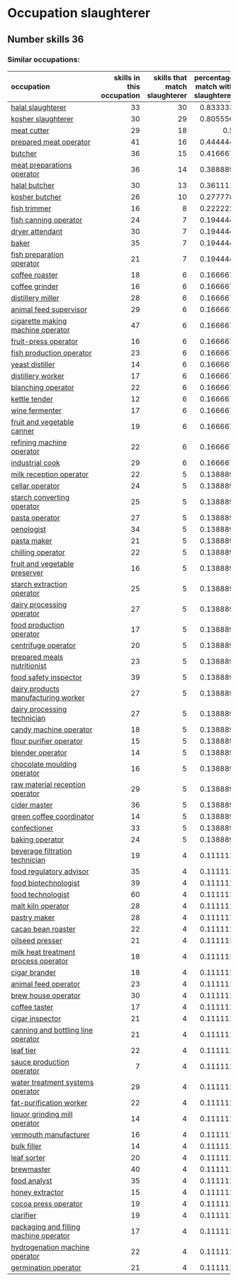 # Occupation slaughterer
## Number skills 36
### Similar occupations:
| occupation                                                                          |   skills in this occupation |   skills that match slaughterer |   percentage match with slaughterer |   skills not in slaughterer |
|:------------------------------------------------------------------------------------|----------------------------:|--------------------------------:|------------------------------------:|----------------------------:|
| [halal slaughterer](halal_slaughterer.md)                                           |                          33 |                              30 |                            0.833333 |                           3 |
| [kosher slaughterer](kosher_slaughterer.md)                                         |                          30 |                              29 |                            0.805556 |                           1 |
| [meat cutter](meat_cutter.md)                                                       |                          29 |                              18 |                            0.5      |                          11 |
| [prepared meat operator](prepared_meat_operator.md)                                 |                          41 |                              16 |                            0.444444 |                          25 |
| [butcher](butcher.md)                                                               |                          36 |                              15 |                            0.416667 |                          21 |
| [meat preparations operator](meat_preparations_operator.md)                         |                          36 |                              14 |                            0.388889 |                          22 |
| [halal butcher](halal_butcher.md)                                                   |                          30 |                              13 |                            0.361111 |                          17 |
| [kosher butcher](kosher_butcher.md)                                                 |                          26 |                              10 |                            0.277778 |                          16 |
| [fish trimmer](fish_trimmer.md)                                                     |                          16 |                               8 |                            0.222222 |                           8 |
| [fish canning operator](fish_canning_operator.md)                                   |                          24 |                               7 |                            0.194444 |                          17 |
| [dryer attendant](dryer_attendant.md)                                               |                          30 |                               7 |                            0.194444 |                          23 |
| [baker](baker.md)                                                                   |                          35 |                               7 |                            0.194444 |                          28 |
| [fish preparation operator](fish_preparation_operator.md)                           |                          21 |                               7 |                            0.194444 |                          14 |
| [coffee roaster](coffee_roaster.md)                                                 |                          18 |                               6 |                            0.166667 |                          12 |
| [coffee grinder](coffee_grinder.md)                                                 |                          16 |                               6 |                            0.166667 |                          10 |
| [distillery miller](distillery_miller.md)                                           |                          28 |                               6 |                            0.166667 |                          22 |
| [animal feed supervisor](animal_feed_supervisor.md)                                 |                          29 |                               6 |                            0.166667 |                          23 |
| [cigarette making machine operator](cigarette_making_machine_operator.md)           |                          47 |                               6 |                            0.166667 |                          41 |
| [fruit-press operator](fruit-press_operator.md)                                     |                          16 |                               6 |                            0.166667 |                          10 |
| [fish production operator](fish_production_operator.md)                             |                          23 |                               6 |                            0.166667 |                          17 |
| [yeast distiller](yeast_distiller.md)                                               |                          14 |                               6 |                            0.166667 |                           8 |
| [distillery worker](distillery_worker.md)                                           |                          17 |                               6 |                            0.166667 |                          11 |
| [blanching operator](blanching_operator.md)                                         |                          22 |                               6 |                            0.166667 |                          16 |
| [kettle tender](kettle_tender.md)                                                   |                          12 |                               6 |                            0.166667 |                           6 |
| [wine fermenter](wine_fermenter.md)                                                 |                          17 |                               6 |                            0.166667 |                          11 |
| [fruit and vegetable canner](fruit_and_vegetable_canner.md)                         |                          19 |                               6 |                            0.166667 |                          13 |
| [refining machine operator](refining_machine_operator.md)                           |                          22 |                               6 |                            0.166667 |                          16 |
| [industrial cook](industrial_cook.md)                                               |                          29 |                               6 |                            0.166667 |                          23 |
| [milk reception operator](milk_reception_operator.md)                               |                          22 |                               5 |                            0.138889 |                          17 |
| [cellar operator](cellar_operator.md)                                               |                          24 |                               5 |                            0.138889 |                          19 |
| [starch converting operator](starch_converting_operator.md)                         |                          25 |                               5 |                            0.138889 |                          20 |
| [pasta operator](pasta_operator.md)                                                 |                          27 |                               5 |                            0.138889 |                          22 |
| [oenologist](oenologist.md)                                                         |                          34 |                               5 |                            0.138889 |                          29 |
| [pasta maker](pasta_maker.md)                                                       |                          21 |                               5 |                            0.138889 |                          16 |
| [chilling operator](chilling_operator.md)                                           |                          22 |                               5 |                            0.138889 |                          17 |
| [fruit and vegetable preserver](fruit_and_vegetable_preserver.md)                   |                          16 |                               5 |                            0.138889 |                          11 |
| [starch extraction operator](starch_extraction_operator.md)                         |                          25 |                               5 |                            0.138889 |                          20 |
| [dairy processing operator](dairy_processing_operator.md)                           |                          27 |                               5 |                            0.138889 |                          22 |
| [food production operator](food_production_operator.md)                             |                          17 |                               5 |                            0.138889 |                          12 |
| [centrifuge operator](centrifuge_operator.md)                                       |                          20 |                               5 |                            0.138889 |                          15 |
| [prepared meals nutritionist](prepared_meals_nutritionist.md)                       |                          23 |                               5 |                            0.138889 |                          18 |
| [food safety inspector](food_safety_inspector.md)                                   |                          39 |                               5 |                            0.138889 |                          34 |
| [dairy products manufacturing worker](dairy_products_manufacturing_worker.md)       |                          27 |                               5 |                            0.138889 |                          22 |
| [dairy processing technician](dairy_processing_technician.md)                       |                          27 |                               5 |                            0.138889 |                          22 |
| [candy machine operator](candy_machine_operator.md)                                 |                          18 |                               5 |                            0.138889 |                          13 |
| [flour purifier operator](flour_purifier_operator.md)                               |                          15 |                               5 |                            0.138889 |                          10 |
| [blender operator](blender_operator.md)                                             |                          14 |                               5 |                            0.138889 |                           9 |
| [chocolate moulding operator](chocolate_moulding_operator.md)                       |                          16 |                               5 |                            0.138889 |                          11 |
| [raw material reception operator](raw_material_reception_operator.md)               |                          29 |                               5 |                            0.138889 |                          24 |
| [cider master](cider_master.md)                                                     |                          36 |                               5 |                            0.138889 |                          31 |
| [green coffee coordinator](green coffee coordinator.md)                             |                          14 |                               5 |                            0.138889 |                           9 |
| [confectioner](confectioner.md)                                                     |                          33 |                               5 |                            0.138889 |                          28 |
| [baking operator](baking_operator.md)                                               |                          24 |                               5 |                            0.138889 |                          19 |
| [beverage filtration technician](beverage_filtration_technician.md)                 |                          19 |                               4 |                            0.111111 |                          15 |
| [food regulatory advisor](food_regulatory_advisor.md)                               |                          35 |                               4 |                            0.111111 |                          31 |
| [food biotechnologist](food_biotechnologist.md)                                     |                          39 |                               4 |                            0.111111 |                          35 |
| [food technologist](food_technologist.md)                                           |                          60 |                               4 |                            0.111111 |                          56 |
| [malt kiln operator](malt_kiln_operator.md)                                         |                          28 |                               4 |                            0.111111 |                          24 |
| [pastry maker](pastry_maker.md)                                                     |                          28 |                               4 |                            0.111111 |                          24 |
| [cacao bean roaster](cacao_bean_roaster.md)                                         |                          22 |                               4 |                            0.111111 |                          18 |
| [oilseed presser](oilseed_presser.md)                                               |                          21 |                               4 |                            0.111111 |                          17 |
| [milk heat treatment process operator](milk_heat_treatment_process_operator.md)     |                          18 |                               4 |                            0.111111 |                          14 |
| [cigar brander](cigar_brander.md)                                                   |                          18 |                               4 |                            0.111111 |                          14 |
| [animal feed operator](animal_feed_operator.md)                                     |                          23 |                               4 |                            0.111111 |                          19 |
| [brew house operator](brew_house_operator.md)                                       |                          30 |                               4 |                            0.111111 |                          26 |
| [coffee taster](coffee_taster.md)                                                   |                          17 |                               4 |                            0.111111 |                          13 |
| [cigar inspector](cigar_inspector.md)                                               |                          21 |                               4 |                            0.111111 |                          17 |
| [canning and bottling line operator](canning_and_bottling_line_operator.md)         |                          21 |                               4 |                            0.111111 |                          17 |
| [leaf tier](leaf_tier.md)                                                           |                          22 |                               4 |                            0.111111 |                          18 |
| [sauce production operator](sauce_production_operator.md)                           |                           7 |                               4 |                            0.111111 |                           3 |
| [water treatment systems operator](water_treatment_systems_operator.md)             |                          29 |                               4 |                            0.111111 |                          25 |
| [fat-purification worker](fat-purification_worker.md)                               |                          22 |                               4 |                            0.111111 |                          18 |
| [liquor grinding mill operator](liquor_grinding_mill_operator.md)                   |                          14 |                               4 |                            0.111111 |                          10 |
| [vermouth manufacturer](vermouth_manufacturer.md)                                   |                          16 |                               4 |                            0.111111 |                          12 |
| [bulk filler](bulk_filler.md)                                                       |                          14 |                               4 |                            0.111111 |                          10 |
| [leaf sorter](leaf_sorter.md)                                                       |                          20 |                               4 |                            0.111111 |                          16 |
| [brewmaster](brewmaster.md)                                                         |                          40 |                               4 |                            0.111111 |                          36 |
| [food analyst](food_analyst.md)                                                     |                          35 |                               4 |                            0.111111 |                          31 |
| [honey extractor](honey_extractor.md)                                               |                          15 |                               4 |                            0.111111 |                          11 |
| [cocoa press operator](cocoa_press_operator.md)                                     |                          19 |                               4 |                            0.111111 |                          15 |
| [clarifier](clarifier.md)                                                           |                          19 |                               4 |                            0.111111 |                          15 |
| [packaging and filling machine operator](packaging_and_filling_machine_operator.md) |                          17 |                               4 |                            0.111111 |                          13 |
| [hydrogenation machine operator](hydrogenation_machine_operator.md)                 |                          22 |                               4 |                            0.111111 |                          18 |
| [germination operator](germination_operator.md)                                     |                          21 |                               4 |                            0.111111 |                          17 |
